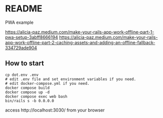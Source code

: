 # README

PWA example

https://alicia-paz.medium.com/make-your-rails-app-work-offline-part-1-pwa-setup-3abff8666194
https://alicia-paz.medium.com/make-your-rails-app-work-offline-part-2-caching-assets-and-adding-an-offline-fallback-334729ade904

## How to start

```
cp dot.env .env
# edit .env file and set environment variables if you need.
# edit docker-compose.yml if you need.
docker compose build
docker compose up -d
docker compose exec web bash
bin/rails s -b 0.0.0.0
```

access http://localhost:3030/ from your browser
